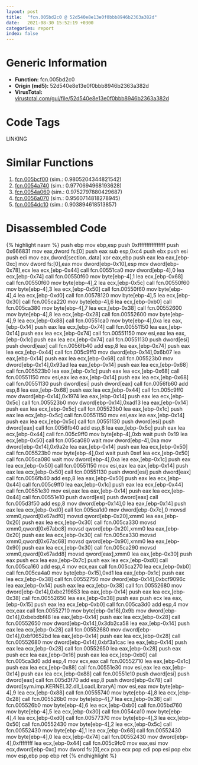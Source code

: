 ```yaml
---
layout: post
title:  "fcn.005bd2c0 @ 52d540e8e13e0f0bbb8946b2363a382d"
date:   2021-08-30 15:52:19 +0300
categories: report
index: false
---
```


# Generic Information
- **Function:** fcn.005bd2c0
- **Origin (md5):** 52d540e8e13e0f0bbb8946b2363a382d
- **VirusTotal:** [virustotal.com/gui/file/52d540e8e13e0f0bbb8946b2363a382d][virustotal_ref]

# Code Tags
<span class="tag" id="LINKING">LINKING</span>


# Similar Functions

1. [fcn.005bcf00][similar_1_ref] (sim.: 0.9805204344821542)
2. [fcn.0054a740][similar_2_ref] (sim.: 0.9770694968193628)
3. [fcn.0054a060][similar_3_ref] (sim.: 0.9752797880429687)
4. [fcn.0056a070][similar_4_ref] (sim.: 0.9560714818278945)
5. [fcn.0054dc10][similar_5_ref] (sim.: 0.903894618513857)


# Disassembled Code

{% highlight nasm %}
push ebp
mov ebp,esp
push 0xffffffffffffffff
push 0x666831
mov eax,dword fs:[0]
push eax
sub esp,0xc4
push ebx
push esi
push edi
mov eax,dword[section..data]
xor eax,ebp
push eax
lea eax,[ebp-0xc]
mov dword fs:[0],eax
mov dword[ebp-0x10],esp
mov dword[ebp-0x78],ecx
lea ecx,[ebp-0x44]
call fcn.00551ca0
mov dword[ebp-4],0
lea ecx,[ebp-0x74]
call fcn.00550f60
mov byte[ebp-4],1
lea ecx,[ebp-0x68]
call fcn.00550f60
mov byte[ebp-4],2
lea ecx,[ebp-0x5c]
call fcn.00550f60
mov byte[ebp-4],3
lea ecx,[ebp-0x50]
call fcn.00550f60
mov byte[ebp-4],4
lea ecx,[ebp-0xd0]
call fcn.00578120
mov byte[ebp-4],5
lea ecx,[ebp-0x30]
call fcn.005ca220
mov byte[ebp-4],6
lea ecx,[ebp-0xb0]
call fcn.005ca380
mov byte[ebp-4],7
lea ecx,[ebp-0x38]
call fcn.00552600
mov byte[ebp-4],8
lea ecx,[ebp-0x28]
call fcn.00552600
mov byte[ebp-4],9
lea ecx,[ebp-0x88]
call fcn.00551ca0
mov byte[ebp-4],0xa
lea eax,[ebp-0x14]
push eax
lea ecx,[ebp-0x74]
call fcn.00551150
lea eax,[ebp-0x14]
push eax
lea ecx,[ebp-0x74]
call fcn.00551150
mov esi,eax
lea eax,[ebp-0x1c]
push eax
lea ecx,[ebp-0x74]
call fcn.00551130
push dword[esi]
push dword[eax]
call fcn.0056fb40
add esp,8
lea eax,[ebp-0x74]
push eax
lea ecx,[ebp-0x44]
call fcn.005c9ff0
mov dword[ebp-0x14],0x6b07
lea eax,[ebp-0x14]
push eax
lea ecx,[ebp-0x68]
call fcn.005523b0
mov dword[ebp-0x14],0x93ad
lea eax,[ebp-0x14]
push eax
lea ecx,[ebp-0x68]
call fcn.005523b0
lea eax,[ebp-0x1c]
push eax
lea ecx,[ebp-0x68]
call fcn.00551150
mov esi,eax
lea eax,[ebp-0x14]
push eax
lea ecx,[ebp-0x68]
call fcn.00551130
push dword[esi]
push dword[eax]
call fcn.0056fb60
add esp,8
lea eax,[ebp-0x68]
push eax
lea ecx,[ebp-0x44]
call fcn.005c9ff0
mov dword[ebp-0x14],0x1974
lea eax,[ebp-0x14]
push eax
lea ecx,[ebp-0x5c]
call fcn.005523b0
mov dword[ebp-0x14],0xad13
lea eax,[ebp-0x14]
push eax
lea ecx,[ebp-0x5c]
call fcn.005523b0
lea eax,[ebp-0x1c]
push eax
lea ecx,[ebp-0x5c]
call fcn.00551150
mov esi,eax
lea eax,[ebp-0x14]
push eax
lea ecx,[ebp-0x5c]
call fcn.00551130
push dword[esi]
push dword[eax]
call fcn.0056fb40
add esp,8
lea eax,[ebp-0x5c]
push eax
lea ecx,[ebp-0x44]
call fcn.005c9ff0
mov byte[ebp-4],0xb
wait
push 0x19
lea ecx,[ebp-0x50]
call fcn.005ca080
wait
mov dword[ebp-4],0xa
mov dword[ebp-0x14],0x9a2e
lea eax,[ebp-0x14]
push eax
lea ecx,[ebp-0x50]
call fcn.005523b0
mov byte[ebp-4],0xd
wait
push 0xef
lea ecx,[ebp-0x50]
call fcn.005ca080
wait
mov dword[ebp-4],0xa
lea eax,[ebp-0x1c]
push eax
lea ecx,[ebp-0x50]
call fcn.00551150
mov esi,eax
lea eax,[ebp-0x14]
push eax
lea ecx,[ebp-0x50]
call fcn.00551130
push dword[esi]
push dword[eax]
call fcn.0056fb40
add esp,8
lea eax,[ebp-0x50]
push eax
lea ecx,[ebp-0x44]
call fcn.005c9ff0
lea eax,[ebp-0x1c]
push eax
lea ecx,[ebp-0x44]
call fcn.00551e30
mov esi,eax
lea eax,[ebp-0x14]
push eax
lea ecx,[ebp-0x44]
call fcn.00551e10
push dword[esi]
push dword[eax]
call fcn.005d3f50
add esp,8
mov dword[ebp-0x14],0
lea eax,[ebp-0x14]
push eax
lea ecx,[ebp-0xd0]
call fcn.005ca1d0
mov dword[ebp-0x7c],0
movsd xmm0,qword[0x67adf0]
movsd qword[ebp-0x20],xmm0
lea eax,[ebp-0x20]
push eax
lea ecx,[ebp-0x30]
call fcn.005ca330
movsd xmm0,qword[0x67abc8]
movsd qword[ebp-0x20],xmm0
lea eax,[ebp-0x20]
push eax
lea ecx,[ebp-0x30]
call fcn.005ca330
movsd xmm0,qword[0x67ac68]
movsd qword[ebp-0x90],xmm0
lea eax,[ebp-0x90]
push eax
lea ecx,[ebp-0x30]
call fcn.005ca290
movsd xmm0,qword[0x67add8]
movsd qword[eax],xmm0
lea eax,[ebp-0x30]
push eax
push ecx
lea eax,[ebp-0x7c]
push eax
lea ecx,[ebp-0xd0]
call fcn.005ca160
add esp,4
mov ecx,eax
call fcn.005ca270
lea ecx,[ebp-0xb0]
call fcn.005ca4a0
mov byte[ebp-0x15],0xd1
lea eax,[ebp-0x1c]
push eax
lea ecx,[ebp-0x38]
call fcn.00552750
mov dword[ebp-0x14],0xbcf9096c
lea eax,[ebp-0x14]
push eax
lea ecx,[ebp-0x38]
call fcn.00552680
mov dword[ebp-0x14],0xbe219653
lea eax,[ebp-0x14]
push eax
lea ecx,[ebp-0x38]
call fcn.00552650
lea eax,[ebp-0x38]
push eax
push ecx
lea eax,[ebp-0x15]
push eax
lea ecx,[ebp-0xb0]
call fcn.005ca3d0
add esp,4
mov ecx,eax
call fcn.00552710
mov byte[ebp-0x16],0x9b
mov dword[ebp-0x14],0xbebdbf48
lea eax,[ebp-0x14]
push eax
lea ecx,[ebp-0x28]
call fcn.00552650
mov dword[ebp-0x14],0x3db2ca58
lea eax,[ebp-0x14]
push eax
lea ecx,[ebp-0x28]
call fcn.00552680
mov dword[ebp-0x14],0xbf0652bd
lea eax,[ebp-0x14]
push eax
lea ecx,[ebp-0x28]
call fcn.00552680
mov dword[ebp-0x14],0xbf3a1cac
lea eax,[ebp-0x14]
push eax
lea ecx,[ebp-0x28]
call fcn.00552650
lea eax,[ebp-0x28]
push eax
push ecx
lea eax,[ebp-0x16]
push eax
lea ecx,[ebp-0xb0]
call fcn.005ca3d0
add esp,4
mov ecx,eax
call fcn.00552710
lea eax,[ebp-0x1c]
push eax
lea ecx,[ebp-0x88]
call fcn.00551e30
mov esi,eax
lea eax,[ebp-0x14]
push eax
lea ecx,[ebp-0x88]
call fcn.00551e10
push dword[esi]
push dword[eax]
call fcn.005d3f70
add esp,8
push dword[ebp-0x78]
call dword[sym.imp.KERNEL32.dll_LoadLibraryA]
mov esi,eax
mov byte[ebp-4],9
lea ecx,[ebp-0x88]
call fcn.00555740
mov byte[ebp-4],8
lea ecx,[ebp-0x28]
call fcn.005526b0
mov byte[ebp-4],7
lea ecx,[ebp-0x38]
call fcn.005526b0
mov byte[ebp-4],6
lea ecx,[ebp-0xb0]
call fcn.005bd760
mov byte[ebp-4],5
lea ecx,[ebp-0x30]
call fcn.0054ca10
mov byte[ebp-4],4
lea ecx,[ebp-0xd0]
call fcn.00577370
mov byte[ebp-4],3
lea ecx,[ebp-0x50]
call fcn.00552430
mov byte[ebp-4],2
lea ecx,[ebp-0x5c]
call fcn.00552430
mov byte[ebp-4],1
lea ecx,[ebp-0x68]
call fcn.00552430
mov byte[ebp-4],0
lea ecx,[ebp-0x74]
call fcn.00552430
mov dword[ebp-4],0xffffffff
lea ecx,[ebp-0x44]
call fcn.005c9fc0
mov eax,esi
mov ecx,dword[ebp-0xc]
mov dword fs:[0],ecx
pop ecx
pop edi
pop esi
pop ebx
mov esp,ebp
pop ebp
ret
{% endhighlight %}


[similar_1_ref]: /report/fcn.005bcf00@52d540e8e13e0f0bbb8946b2363a382d
[similar_2_ref]: /report/fcn.0054a740@52d540e8e13e0f0bbb8946b2363a382d
[similar_3_ref]: /report/fcn.0054a060@52d540e8e13e0f0bbb8946b2363a382d
[similar_4_ref]: /report/fcn.0056a070@52d540e8e13e0f0bbb8946b2363a382d
[similar_5_ref]: /report/fcn.0054dc10@52d540e8e13e0f0bbb8946b2363a382d
[virustotal_ref]: https://www.virustotal.com/gui/file/52d540e8e13e0f0bbb8946b2363a382d